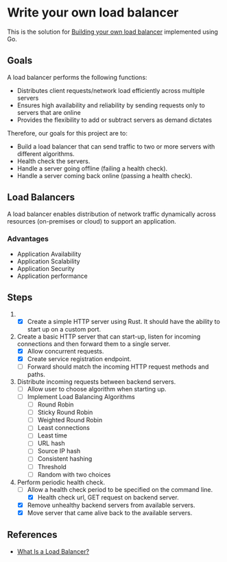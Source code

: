 # Write your own load balancer

This is the solution
for [Building your own load balancer](https://codingchallenges.fyi/challenges/challenge-load-balancer) implemented using
Go.

## Goals

A load balancer performs the following functions:

- Distributes client requests/network load efficiently across multiple servers
- Ensures high availability and reliability by sending requests only to servers that are online
- Provides the flexibility to add or subtract servers as demand dictates

Therefore, our goals for this project are to:

- Build a load balancer that can send traffic to two or more servers with different algorithms.
- Health check the servers.
- Handle a server going offline (failing a health check).
- Handle a server coming back online (passing a health check).

## Load Balancers

A load balancer enables distribution of network traffic dynamically across resources (on-premises or cloud) to support
an application.

### Advantages

- Application Availability
- Application Scalability
- Application Security
- Application performance

## Steps

1. -[x] Create a simple HTTP server using Rust. It should have the ability to start up on a custom port.

2. Create a basic HTTP server that can start-up, listen for incoming connections and then forward them to a single
   server.
    - [x] Allow concurrent requests.
    - [x] Create service registration endpoint.
    - [ ] Forward should match the incoming HTTP request methods and paths.
3. Distribute incoming requests between backend servers.
    - [ ] Allow user to choose algorithm when starting up.
    - [ ] Implement Load Balancing Algorithms
      - [ ] Round Robin
      - [ ] Sticky Round Robin
      - [ ] Weighted Round Robin
      - [ ] Least connections
      - [ ] Least time
      - [ ] URL hash
      - [ ] Source IP hash
      - [ ] Consistent hashing
      - [ ] Threshold
      - [ ] Random with two choices
4. Perform periodic health check.
    - [ ] Allow a health check period to be specified on the command line.
      - [x] Health check url, GET request on backend server.
    - [x] Remove unhealthy backend servers from available servers.
    - [x] Move server that came alive back to the available servers.

## References

- [What Is a Load Balancer?](https://www.f5.com/glossary/load-balancer)